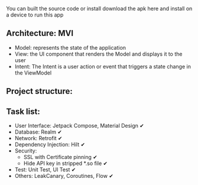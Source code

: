 You can built the source code or install download the apk here and install on a device to run this app


## Architecture: MVI
- Model: represents the state of the application
- View: the UI component that renders the Model and displays it to the user
- Intent: The Intent is a user action or event that triggers a state change in the ViewModel

## Project structure:


## Task list:
- User Interface: Jetpack Compose, Material Design ✔
- Database: Realm ✔
- Network: Retrofit ✔
- Dependency Injection: Hilt ✔
- Security: 
	- SSL with Certificate pinning ✔
	- Hide API key in stripped *.so file ✔
- Test: Unit Test, UI Test ✔
- Others: LeakCanary, Coroutines, Flow ✔
 
